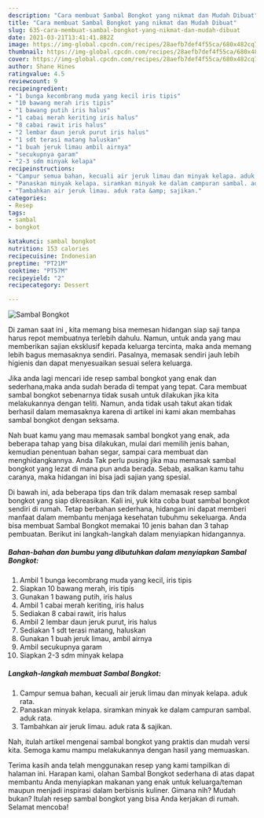 ```yaml
---
description: "Cara membuat Sambal Bongkot yang nikmat dan Mudah Dibuat"
title: "Cara membuat Sambal Bongkot yang nikmat dan Mudah Dibuat"
slug: 635-cara-membuat-sambal-bongkot-yang-nikmat-dan-mudah-dibuat
date: 2021-03-21T13:41:41.882Z
image: https://img-global.cpcdn.com/recipes/28aefb7def4f55ca/680x482cq70/sambal-bongkot-foto-resep-utama.jpg
thumbnail: https://img-global.cpcdn.com/recipes/28aefb7def4f55ca/680x482cq70/sambal-bongkot-foto-resep-utama.jpg
cover: https://img-global.cpcdn.com/recipes/28aefb7def4f55ca/680x482cq70/sambal-bongkot-foto-resep-utama.jpg
author: Shane Hines
ratingvalue: 4.5
reviewcount: 9
recipeingredient:
- "1 bunga kecombrang muda yang kecil iris tipis"
- "10 bawang merah iris tipis"
- "1 bawang putih iris halus"
- "1 cabai merah keriting iris halus"
- "8 cabai rawit iris halus"
- "2 lembar daun jeruk purut iris halus"
- "1 sdt terasi matang haluskan"
- "1 buah jeruk limau ambil airnya"
- "secukupnya garam"
- "2-3 sdm minyak kelapa"
recipeinstructions:
- "Campur semua bahan, kecuali air jeruk limau dan minyak kelapa. aduk rata."
- "Panaskan minyak kelapa. siramkan minyak ke dalam campuran sambal. aduk rata."
- "Tambahkan air jeruk limau. aduk rata &amp; sajikan."
categories:
- Resep
tags:
- sambal
- bongkot

katakunci: sambal bongkot 
nutrition: 153 calories
recipecuisine: Indonesian
preptime: "PT21M"
cooktime: "PT57M"
recipeyield: "2"
recipecategory: Dessert

---
```



![Sambal Bongkot](https://img-global.cpcdn.com/recipes/28aefb7def4f55ca/680x482cq70/sambal-bongkot-foto-resep-utama.jpg)

Di zaman  saat ini , kita memang bisa memesan hidangan siap saji tanpa harus repot membuatnya terlebih dahulu. Namun, untuk anda yang mau memberikan sajian eksklusif kepada keluarga tercinta, maka anda memang lebih bagus memasaknya sendiri. Pasalnya, memasak sendiri jauh lebih higienis dan dapat menyesuaikan sesuai selera keluarga.

Jika anda lagi mencari ide resep sambal bongkot yang enak dan sederhana,maka anda sudah berada di tempat yang tepat. Cara membuat sambal bongkot  sebenarnya tidak susah untuk dilakukan jika kita melakukannya dengan teliti. Namun, anda tidak usah takut akan tidak berhasil dalam memasaknya 
karena di artikel ini kami akan membahas sambal bongkot dengan seksama.  



Nah buat kamu yang mau memasak sambal bongkot yang enak, ada beberapa tahap yang bisa dilakukan, mulai dari memilih jenis bahan, kemudian penentuan bahan segar, sampai cara membuat dan menghidangkannya. Anda Tak perlu pusing jika mau memasak sambal bongkot yang lezat di mana pun anda berada. Sebab, asalkan kamu  tahu caranya, maka hidangan ini bisa jadi sajian yang spesial.

Di bawah ini, ada beberapa tips dan trik dalam memasak resep sambal bongkot yang siap dikreasikan. Kali ini, yuk kita coba buat sambal bongkot sendiri di rumah. Tetap berbahan sederhana, hidangan ini dapat memberi manfaat dalam membantu menjaga kesehatan tubuhmu sekeluarga. Anda bisa membuat Sambal Bongkot memakai 10 jenis bahan dan 3 tahap pembuatan. Berikut ini langkah-langkah dalam menyiapkan hidangannya.

<!--inarticleads1-->

##### Bahan-bahan dan bumbu yang dibutuhkan dalam menyiapkan Sambal Bongkot:

1. Ambil 1 bunga kecombrang muda yang kecil, iris tipis
1. Siapkan 10 bawang merah, iris tipis
1. Gunakan 1 bawang putih, iris halus
1. Ambil 1 cabai merah keriting, iris halus
1. Sediakan 8 cabai rawit, iris halus
1. Ambil 2 lembar daun jeruk purut, iris halus
1. Sediakan 1 sdt terasi matang, haluskan
1. Gunakan 1 buah jeruk limau, ambil airnya
1. Ambil secukupnya garam
1. Siapkan 2-3 sdm minyak kelapa




<!--inarticleads2-->

##### Langkah-langkah membuat Sambal Bongkot:

1. Campur semua bahan, kecuali air jeruk limau dan minyak kelapa. aduk rata.
1. Panaskan minyak kelapa. siramkan minyak ke dalam campuran sambal. aduk rata.
1. Tambahkan air jeruk limau. aduk rata &amp; sajikan.




Nah, itulah artikel mengenai  sambal bongkot  yang praktis dan mudah versi kita. Semoga kamu mampu melakukannya dengan hasil yang memuaskan. 

Terima kasih anda telah menggunakan resep yang kami tampilkan di halaman ini. Harapan kami, olahan  Sambal Bongkot sederhana di atas dapat membantu Anda menyiapkan makanan yang enak untuk keluarga/teman maupun menjadi inspirasi dalam berbisnis kuliner. Gimana nih? Mudah bukan? Itulah resep sambal bongkot yang bisa Anda kerjakan di rumah. Selamat mencoba!


